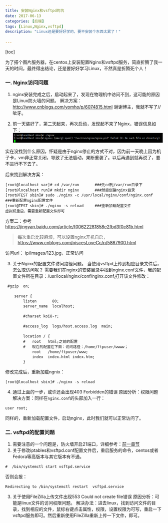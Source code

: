 ```yaml
---
title: 安装Nginx和vsftpd的坑
date: 2017-06-13
categories: [后端]
tags: [Linux,Nginx,vsftpd]
description: "Linux还是要好好学的，要不安装个东西太累了！"

---
```

<!--more-->

[toc]

为了搭个图片服务器，在centos上安装配置Nginx和vsftpd服务，简直折腾了我一天的时间，最终得出结论，还是要好好学习Linux，不然真是折腾死个人！

### 一. Nginx访问问题

1. nginx安装完成之后，启动起来了，发现在物理机中访问不到，这可能的原因是Linux防火墙的问题。
解决方案：http://www.cnblogs.com/yomho/p/6074815.html
谢谢博主，我就不写了//呲牙。

2. 前一天装好了，第二天起来，再次启动，发现起不来了Nginx，错误信息如下：
![startNginxErr](https://raw.githubusercontent.com/williamHappy/FileRepo/master/hexo/20170113/Java009/img/startNginxErr.png)

实在没找到什么原因，怀疑是由于nginx停止的方式不对，因为前一天晚上因为机子卡，vm非正常关闭，导致了无法启动，果断重装了。以后再遇到就再说了，要不进行不下去了。

后来找到解决方案：
```
[root@localhost var]# cd /var/run		###先cd到/var/run目录下
[root@localhost run]# mkdir nginx		###然后创建nginx目录
[root@TEST sbin]# sudo ./nginx -c /usr/local/nginx/conf/nginx.conf		###重新配置nginx配置文件
[root@TEST sbin]# ./nginx -s reload		###重新加载配置文件
虚拟机重启，需要重新配置文件即可

```

方案二：参考
https://jingyan.baidu.com/article/f00622281858e2fbd3f0c81b.html

> 每次重启比较麻烦，可以设置nginx开机自启，https://www.cnblogs.com/piscesLoveCc/p/5867900.html

访问url： ip/images/123.jpg，正常访问

3. 关于Nginx的配置文件访问路径问题。
当使用vsftpd上传到相应目录文件后，怎么取访问呢？
需要我们在nginx的安装目录中找到nginx.conf文件，我的配置文件所在目录：/usr/local/nginx/conf/nginx.conf,打开该文件修改：
```
 #gzip  on;

    server {
        listen       80;
        server_name  localhost;

        #charset koi8-r;

        #access_log  logs/host.access.log  main;

        location / {
        #   root   html;之前的配置
        #   现在的配置在下面：访问路径：/home/ftpuser/wwww；
            root   /home/ftpuser/www;
            index  index.html index.htm;
        }
```
修改完成后，重新加载ngnix：
```
[root@localhost sbin]# ./nginx -s reload

```
4. 通过上面的一步，或许还会出现403 Forbidden的错误
原因分析：权限问题
解决方案：同样在`nginx.conf`的头部加入一行：
```
user root;
```
同样的，重新加载配置文件，启动nginx，此时我们就可以正常访问了。


### 二. vsftpd的配置问题

1. 需要注意的一个问题是，防火墙开启21端口，详细参考：[前一章节]()
2. 关于修改iptables和vsftpd.conf配置文件后，重启服务的命令，centos或者Fedora等高版本与其它版本有不通。
```
#  /bin/systemctl start vsftpd.service
```
否则会报：
```
Redirecting to /bin/systemctl restart  vsftpd.service
```

3. 关于使用FileZilla上传文件出现553 Could not create file错误
原因分析：可能是linux文件的访问权限问题。
解决办法：进去linux，找到访问文件的目录，找到相应的文件，鼠标右键点击属性，权限，设置权限为可写，重启一下vsftpd服务即可。然后重新使用FileZilla重新上传一下文件，即可。
